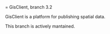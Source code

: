 = GisClient, branch 3.2

GisClient is a platform for publishing spatial data.

This branch is actively mantained.
